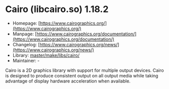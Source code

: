 # Cairo (libcairo.so) 1.18.2
 - Homepage: [https://www.cairographics.org/](https://www.cairographics.org/)
 - Manpage: [https://www.cairographics.org/documentation/](https://www.cairographics.org/documentation/)
 - Changelog: [https://www.cairographics.org/news/](https://www.cairographics.org/news/)
 - Library: [master/make/libs/cairo/](https://github.com/Freetz-NG/freetz-ng/tree/master/make/libs/cairo/)
 - Maintainer: -

Cairo is a 2D graphics library with support for multiple output devices. Cairo is designed to produce consistent output on all output media while taking advantage of display hardware acceleration when available.
